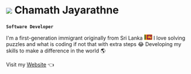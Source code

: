# ![](https://user-images.githubusercontent.com/18350557/176309783-0785949b-9127-417c-8b55-ab5a4333674e.gif) Chamath Jayarathne
**`Software Developer`**

I'm a first-generation immigrant originally from Sri Lanka <img alt="lk flag" width="22px" src="/lk-flag.jpg" /> I love solving puzzles and what is coding if not that with extra steps 😂 Developing my skills to make a difference in the world 🌎 

Visit my [Website](https://chamathcodes.com/) 👈
